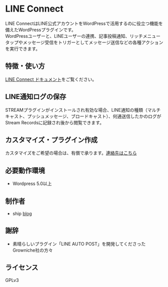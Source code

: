 # LINE Connect 
LINE ConnectはLINE公式アカウントをWordPressで活用するのに役立つ機能を備えたWordPressプラグインです。  
WordPressユーザーと、LINEユーザーの連携、記事投稿通知、リッチメニュータップやメッセージ受信をトリガーとしてメッセージ送信などの各種アクションを実行できます。  

## 特徴・使い方
[LINE Connect ドキュメント](https://lc.shipweb.jp/)をご覧ください。

## LINE通知ログの保存
STREAMプラグインがインストールされ有効な場合、LINE通知の種類（マルチキャスト、プッシュメッセージ、ブロードキャスト）、何通送信したかのログがStream Recordsに記録され後から閲覧できます。

## カスタマイズ・プラグイン作成
カスタマイズをご希望の場合は、有償で承ります。[連絡先はこちら](https://blog.shipweb.jp/contact)

## 必要動作環境
* Wordpress  5.0以上

## 制作者
* ship [blog](https://blog.shipweb.jp/)

## 謝辞
* 素晴らしいプラグイン「LINE AUTO POST」を開発してくださったGrowniche社の方々

## ライセンス
GPLv3